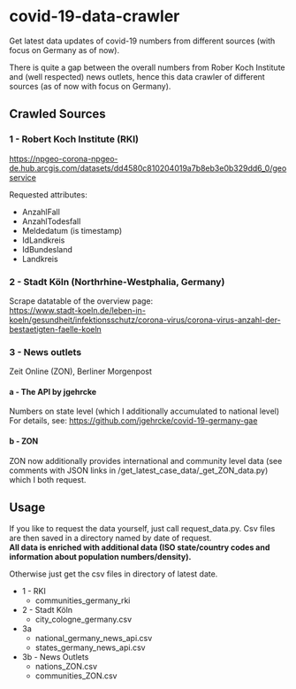 # covid-19-data-crawler
Get latest data updates of covid-19 numbers from different sources (with focus on Germany as of now).

There is quite a gap between the overall numbers from Rober Koch Institute and (well respected) news outlets, hence this data crawler of different sources (as of now with focus on Germany).   



## Crawled Sources

### 1 - Robert Koch Institute (RKI)
https://npgeo-corona-npgeo-de.hub.arcgis.com/datasets/dd4580c810204019a7b8eb3e0b329dd6_0/geoservice  

Requested attributes:
- AnzahlFall
- AnzahlTodesfall
- Meldedatum (is timestamp)
- IdLandkreis
- IdBundesland
- Landkreis

### 2 - Stadt Köln (Northrhine-Westphalia, Germany)
Scrape datatable of the overview page:   
https://www.stadt-koeln.de/leben-in-koeln/gesundheit/infektionsschutz/corona-virus/corona-virus-anzahl-der-bestaetigten-faelle-koeln

### 3 - News outlets
Zeit Online (ZON), Berliner Morgenpost

#### a - The API by jgehrcke
Numbers on state level (which I additionally accumulated to national level)  
For details, see: https://github.com/jgehrcke/covid-19-germany-gae

#### b - ZON
ZON now additionally provides international and community level data (see comments with JSON links in /get_latest_case_data/_get_ZON_data.py) which I both request.



## Usage
If you like to request the data yourself, just call request_data.py. Csv files are then saved in a directory named by date of request.  
**All data is enriched with additional data (ISO state/country codes and information about population numbers/density).**

Otherwise just get the csv files in directory of latest date.

- 1 - RKI
  - communities_germany_rki
- 2 - Stadt Köln
  - city_cologne_germany.csv
- 3a 
  - national_germany_news_api.csv
  - states_germany_news_api.csv
- 3b - News Outlets
  - nations_ZON.csv
  - communities_ZON.csv